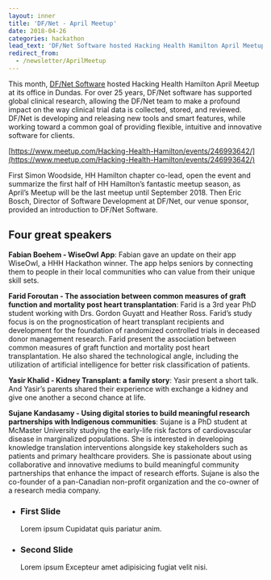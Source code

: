 ```yaml
---
layout: inner
title: 'DF/Net - April Meetup'
date: 2018-04-26
categories: hackathon
lead_text: 'DF/Net Software hosted Hacking Health Hamilton April Meetup at its office in Dundas'
redirect_from:
  - /newsletter/AprilMeetup
---
```


This month, [DF/Net Software](https://www.linkedin.com/company/df-net-software/) hosted Hacking Health Hamilton April Meetup at its office in Dundas. For over 25 years, DF/Net software has supported global clinical research, allowing the DF/Net team to make a profound impact on the way clinical trial data is collected, stored, and reviewed. DF/Net is developing and releasing new tools and smart features, while working toward a common goal of providing flexible, intuitive and innovative software for clients.

[https://www.meetup.com/Hacking-Health-Hamilton/events/246993642/](https://www.meetup.com/Hacking-Health-Hamilton/events/246993642/)

First Simon Woodside, HH Hamilton chapter co-lead, open the event and summarize the first half of HH Hamilton’s fantastic meetup season, as April’s Meetup will be the last meetup until September 2018. Then Eric Bosch, Director of Software Development at DF/Net, our venue sponsor, provided an introduction to DF/Net Software.

## Four great speakers

**Fabian Boehem - WiseOwl App**: Fabian gave an update on their app WiseOwl, a HHH Hackathon winner. The app helps seniors by connecting them to people in their local communities who can value from their unique skill sets.

**Farid Foroutan - The association between common measures of graft function and mortality post heart transplantation**: Farid is a 3rd year PhD student working with Drs. Gordon Guyatt and Heather Ross. Farid’s study focus is on the prognostication of heart transplant recipients and development for the foundation of randomized controlled trials in deceased donor management research. Farid present the association between common measures of graft function and mortality post heart transplantation. He also shared the technological angle, including the utilization of artificial intelligence for better risk classification of patients.

**Yasir Khalid - Kidney Transplant: a family story**: Yasir present a short talk. And Yasir’s parents shared their experience with exchange a kidney and give one another a second chance at life.

**Sujane Kandasamy - Using digital stories to build meaningful research partnerships with Indigenous communities**: Sujane is a PhD student at McMaster University studying the early-life risk factors of cardiovascular disease in marginalized populations. She is interested in developing knowledge translation interventions alongside key stakeholders such as patients and primary healthcare providers. She is passionate about using collaborative and innovative mediums to build meaningful community partnerships that enhance the impact of research efforts. Sujane is also the co-founder of a pan-Canadian non-profit organization and the co-owner of a research media company.

<ul id="lightSlider">
  <li>
      <h3>First Slide</h3>
      <p>Lorem ipsum Cupidatat quis pariatur anim.</p>
  </li>
  <li>
      <h3>Second Slide</h3>
      <p>Lorem ipsum Excepteur amet adipisicing fugiat velit nisi.</p>
  </li>
</ul>
<script type="text/javascript">
  $(document).ready(function() {
    $("#lightSlider").lightSlider();
  });
</script>
